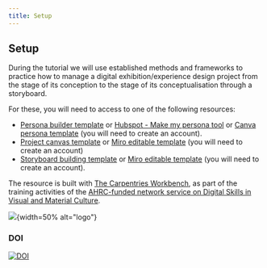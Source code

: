```yaml
---
title: Setup
---
```


## Setup
During the tutorial we will use established methods and frameworks to practice how to manage a digital exhibition/experience design project from the stage of its conception to the stage of its conceptualisation through a storyboard. 

For these, you will need to access to one of the following resources: 

- [Persona builder template](files/persona-digital-experience.pdf) or [Hubspot - Make my persona tool](https://www.hubspot.com/make-my-persona) or [Canva persona template](https://www.canva.com/p/templates/EAFupsPXUJ4-beige-and-orange-professional-marketing-buyer-persona-a4-document/) (you will need to create an account).
- [Project canvas template](files/project-canvas.pdf) or [Miro editable template](https://miro.com/templates/project-canvas-2/) (you will need to create an account) 
- [Storyboard building template](https://museumsvictoria.com.au/media/6716/making-history-storyboard-tempate.pdf) or [Miro editable template](https://miro.com/miroverse/storyboarding-toolkit/) (you will need to create an account).


The resource is built with [The Carpentries Workbench](https://carpentries.github.io/sandpaper-docs/), as part of the training activities of the [AHRC-funded network service on Digital Skills in Visual and Material Culture](https://www.culturedigitalskills.org). 

![](../episodes/fig/colorlogo_centre.png){width=50% alt="logo"}

### DOI  
[![DOI](https://zenodo.org/badge/DOI/10.5281/zenodo.12685137.svg)](https://doi.org/10.5281/zenodo.12685137)